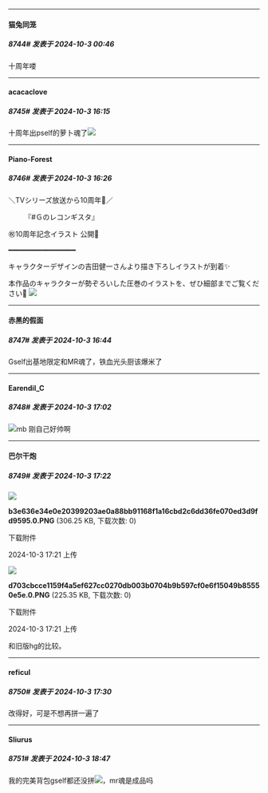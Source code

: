 ﻿
*****

####  猫兔同笼  
##### 8744#       发表于 2024-10-3 00:46

十周年喽


*****

####  acacaclove  
##### 8745#       发表于 2024-10-3 16:15

十周年出pself的萝卜魂了<img src="https://static.saraba1st.com/image/smiley/face2017/138.png" referrerpolicy="no-referrer">


*****

####  Piano-Forest  
##### 8746#       发表于 2024-10-3 16:26

＼TVシリーズ放送から10周年🎊／

　　 『#Ｇのレコンギスタ』

㊗10周年記念イラスト 公開🎉

━━━━━━━━━━━━━━━━

キャラクターデザインの吉田健一さんより描き下ろしイラストが到着✨

本作品のキャラクターが勢ぞろいした圧巻のイラストを、ぜひ細部までご覧ください👀
<img src="https://p.sda1.dev/19/18f8ba852c508a69a357528f6527cb96/20241003_162611.jpg" referrerpolicy="no-referrer">


*****

####  赤黑的假面  
##### 8747#       发表于 2024-10-3 16:44

Gself出基地限定和MR魂了，铁血光头厨该爆米了


*****

####  Earendil_C  
##### 8748#       发表于 2024-10-3 17:02

<img src="https://static.saraba1st.com/image/smiley/face2017/033.png" referrerpolicy="no-referrer">mb 刚自己好帅啊


*****

####  巴尔干炮  
##### 8749#       发表于 2024-10-3 17:22

<img src="https://img.saraba1st.com/forum/202410/03/172119va9djal09jjao0a9.png" referrerpolicy="no-referrer">

<strong>b3e636e34e0e20399203ae0a88bb91168f1a16cbd2c6dd36fe070ed3d9fd9595.0.PNG</strong> (306.25 KB, 下载次数: 0)

下载附件

2024-10-3 17:21 上传

<img src="https://img.saraba1st.com/forum/202410/03/172130b9f5uqpqq3ayrhzc.png" referrerpolicy="no-referrer">

<strong>d703cbcce1159f4a5ef627cc0270db003b0704b9b597cf0e6f15049b85550e5e.0.PNG</strong> (225.35 KB, 下载次数: 0)

下载附件

2024-10-3 17:21 上传

和旧版hg的比较。


*****

####  reficul  
##### 8750#       发表于 2024-10-3 17:30

改得好，可是不想再拼一遍了


*****

####  Sliurus  
##### 8751#       发表于 2024-10-3 18:47

我的完美背包gself都还没拼<img src="https://static.saraba1st.com/image/smiley/face2017/009.gif" referrerpolicy="no-referrer">，mr魂是成品吗

